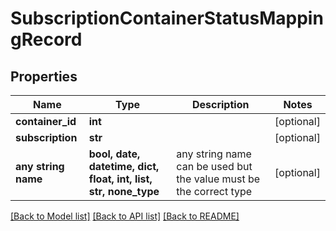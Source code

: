 # SubscriptionContainerStatusMappingRecord


## Properties
Name | Type | Description | Notes
------------ | ------------- | ------------- | -------------
**container_id** | **int** |  | [optional] 
**subscription** | **str** |  | [optional] 
**any string name** | **bool, date, datetime, dict, float, int, list, str, none_type** | any string name can be used but the value must be the correct type | [optional]

[[Back to Model list]](../README.md#documentation-for-models) [[Back to API list]](../README.md#documentation-for-api-endpoints) [[Back to README]](../README.md)


